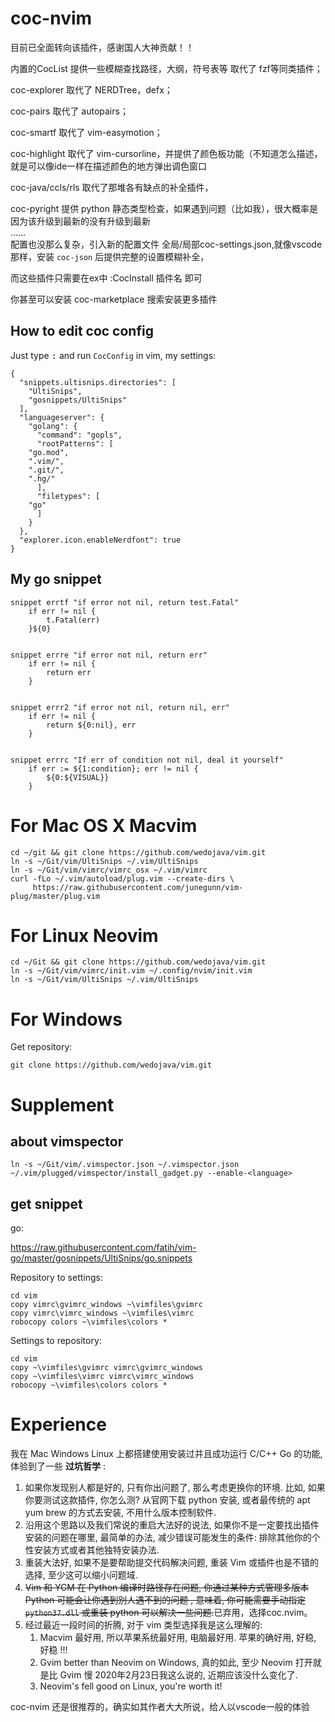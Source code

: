 # coc-nvim

目前已全面转向该插件，感谢国人大神贡献！！

内置的CocList 提供一些模糊查找路径，大纲，符号表等 取代了 fzf等同类插件；

coc-explorer 取代了 NERDTree，defx；

coc-pairs 取代了 autopairs；

coc-smartf 取代了 vim-easymotion；

coc-highlight 取代了 vim-cursorline，并提供了颜色板功能（不知道怎么描述，就是可以像ide一样在描述颜色的地方弹出调色窗口

coc-java/ccls/rls 取代了那堆各有缺点的补全插件，

coc-pyright 提供 python 静态类型检查，如果遇到问题（比如我），很大概率是因为该升级到最新的没有升级到最新  
……  
配置也没那么复杂，引入新的配置文件 全局/局部coc-settings.json,就像vscode那样，安装 `coc-json` 后提供完整的设置模糊补全，

而这些插件只需要在ex中 :CocInstall 插件名 即可

你甚至可以安装 coc-marketplace 搜索安装更多插件

## How to edit coc config
Just type <kbd>:</kbd> and run `CocConfig` in vim, my settings:
```
{
  "snippets.ultisnips.directories": [
    "UltiSnips",
    "gosnippets/UltiSnips"
  ],
  "languageserver": {
    "golang": {
      "command": "gopls",
      "rootPatterns": [
	"go.mod",
	".vim/",
	".git/",
	".hg/"
      ],
      "filetypes": [
	"go"
      ]
    }
  },
  "explorer.icon.enableNerdfont": true
}
```

## My go snippet
```
snippet errtf "if error not nil, return test.Fatal"
	if err != nil {
		t.Fatal(err)
	}${0}


snippet errre "if error not nil, return err"
	if err != nil {
		return err
	}


snippet errr2 "if error not nil, return nil, err"
	if err != nil {
		return ${0:nil}, err
	}


snippet errrc "If err of condition not nil, deal it yourself"
	if err := ${1:condition}; err != nil {
		${0:${VISUAL}}
	}
```


# For Mac OS X Macvim

```
cd ~/git && git clone https://github.com/wedojava/vim.git
ln -s ~/Git/vim/UltiSnips ~/.vim/UltiSnips
ln -s ~/Git/vim/vimrc/vimrc_osx ~/.vim/vimrc
curl -fLo ~/.vim/autoload/plug.vim --create-dirs \
     https://raw.githubusercontent.com/junegunn/vim-plug/master/plug.vim
```

# For Linux Neovim

```
cd ~/Git && git clone https://github.com/wedojava/vim.git
ln -s ~/Git/vim/vimrc/init.vim ~/.config/nvim/init.vim
ln -s ~/Git/vim/UltiSnips ~/.vim/UltiSnips
```


# For Windows

Get repository:

```
git clone https://github.com/wedojava/vim.git
```

# Supplement

## about vimspector

```
ln -s ~/Git/vim/.vimspector.json ~/.vimspector.json
~/.vim/plugged/vimspector/install_gadget.py --enable-<language>
```

## get snippet

go:

https://raw.githubusercontent.com/fatih/vim-go/master/gosnippets/UltiSnips/go.snippets


Repository to settings:

```
cd vim
copy vimrc\gvimrc_windows ~\vimfiles\gvimrc
copy vimrc\vimrc_windows ~\vimfiles\vimrc
robocopy colors ~\vimfiles\colors *
```



Settings to repository:

```
cd vim
copy ~\vimfiles\gvimrc vimrc\gvimrc_windows
copy ~\vimfiles\vimrc vimrc\vimrc_windows
robocopy ~\vimfiles\colors colors *
```



# Experience



我在 Mac Windows Linux 上都搭建使用安装过并且成功运行 C/C++ Go 的功能, 体验到了一些 **过坑哲学** :

1. 如果你发现别人都是好的, 只有你出问题了, 那么考虑更换你的环境. 比如, 如果你要测试这款插件, 你怎么测? 从官网下载 python 安装, 或者最传统的 apt yum brew 的方式去安装, 不用什么版本控制软件.
2. 沿用这个思路以及我们常说的重启大法好的说法, 如果你不是一定要找出插件安装的问题在哪里, 最简单的办法, 减少错误可能发生的条件: 排除其他你的个性安装方式或者其他独特安装办法.
3. 重装大法好, 如果不是要帮助提交代码解决问题, 重装 Vim 或插件也是不错的选择, 至少这可以缩小问题域.
4. ~~Vim 和 YCM 在 Python 编译时路径存在问题, 你通过某种方式管理多版本 Python 可能会让你遇到别人遇不到的问题 , 意味着, 你可能需要手动指定 `python37.dll` 或重装 python 可以解决一些问题.~~已弃用，选择coc.nvim。
5. 经过最近一段时间的折腾, 对于 vim 类型选择我是这么理解的:
   1. Macvim 最好用, 所以苹果系统最好用, 电脑最好用. 苹果的确好用, 好稳, 好稳 !!!
   2. Gvim better than Neovim on Windows, 真的如此, 至少 Neovim 打开就是比 Gvim 慢 2020年2月23日我这么说的, 近期应该没什么变化了.
   3.  Neovim's fell good on Linux, you're worth it!


coc-nvim 还是很推荐的，确实如其作者大大所说，给人以vscode一般的体验

